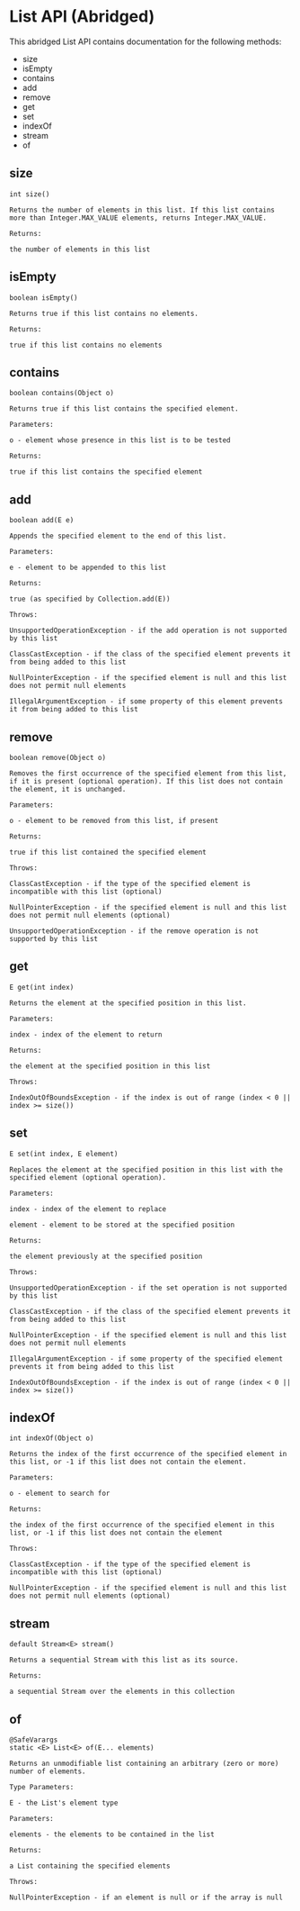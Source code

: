 # List API (Abridged)
This abridged List API contains documentation for the following methods:

- size
- isEmpty
- contains
- add
- remove
- get
- set
- indexOf
- stream
- of

## size

    int size()

    Returns the number of elements in this list. If this list contains more than Integer.MAX_VALUE elements, returns Integer.MAX_VALUE.
    
    Returns:
    
    the number of elements in this list

## isEmpty

    boolean isEmpty()

    Returns true if this list contains no elements.
    
    Returns:

    true if this list contains no elements

## contains

    boolean contains(Object o)

    Returns true if this list contains the specified element.

    Parameters:

    o - element whose presence in this list is to be tested

    Returns:

    true if this list contains the specified element

## add

    boolean add(E e)

    Appends the specified element to the end of this list.

    Parameters:

    e - element to be appended to this list

    Returns:

    true (as specified by Collection.add(E))

    Throws:

    UnsupportedOperationException - if the add operation is not supported by this list

    ClassCastException - if the class of the specified element prevents it from being added to this list

    NullPointerException - if the specified element is null and this list does not permit null elements

    IllegalArgumentException - if some property of this element prevents it from being added to this list

## remove

    boolean remove(Object o)

    Removes the first occurrence of the specified element from this list, if it is present (optional operation). If this list does not contain the element, it is unchanged.

    Parameters:

    o - element to be removed from this list, if present

    Returns:

    true if this list contained the specified element

    Throws:

    ClassCastException - if the type of the specified element is incompatible with this list (optional)

    NullPointerException - if the specified element is null and this list does not permit null elements (optional)

    UnsupportedOperationException - if the remove operation is not supported by this list

## get

    E get(int index)

    Returns the element at the specified position in this list.

    Parameters:

    index - index of the element to return

    Returns:

    the element at the specified position in this list

    Throws:

    IndexOutOfBoundsException - if the index is out of range (index < 0 || index >= size())

## set

    E set(int index, E element)

    Replaces the element at the specified position in this list with the specified element (optional operation).

    Parameters:

    index - index of the element to replace

    element - element to be stored at the specified position

    Returns:

    the element previously at the specified position

    Throws:

    UnsupportedOperationException - if the set operation is not supported by this list

    ClassCastException - if the class of the specified element prevents it from being added to this list

    NullPointerException - if the specified element is null and this list does not permit null elements

    IllegalArgumentException - if some property of the specified element prevents it from being added to this list

    IndexOutOfBoundsException - if the index is out of range (index < 0 || index >= size())

## indexOf

    int indexOf(Object o)

    Returns the index of the first occurrence of the specified element in this list, or -1 if this list does not contain the element.

    Parameters:

    o - element to search for

    Returns:

    the index of the first occurrence of the specified element in this list, or -1 if this list does not contain the element

    Throws:

    ClassCastException - if the type of the specified element is incompatible with this list (optional)

    NullPointerException - if the specified element is null and this list does not permit null elements (optional)

## stream

    default Stream<E> stream()

    Returns a sequential Stream with this list as its source.

    Returns:

    a sequential Stream over the elements in this collection

## of

    @SafeVarargs
    static <E> List<E> of(E... elements)

    Returns an unmodifiable list containing an arbitrary (zero or more) number of elements. 

    Type Parameters:

    E - the List's element type

    Parameters:

    elements - the elements to be contained in the list

    Returns:

    a List containing the specified elements

    Throws:
    
    NullPointerException - if an element is null or if the array is null                            
